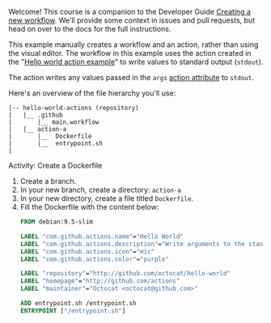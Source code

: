 Welcome! This course is a companion to the Developer Guide [Creating a new workflow](https://developer.github.com/actions/creating-workflows/creating-a-new-workflow/). We'll provide some context in issues and pull requests, but head on over to the docs for the full instructions.

This example manually creates a workflow and an action, rather than using the visual editor. The workflow in this example uses the action created in the "[Hello world action example](https://developer.github.com/actions/creating-github-actions/creating-a-new-action/#hello-world-action-example)" to write values to standard output (`stdout`).

The action writes any values passed in the `args` [action attribute](https://developer.github.com/actions/creating-workflows/workflow-configuration-options#actions-attributes) to `stdout`.

Here's an overview of the file hierarchy you'll use:

```
|-- hello-world-actions (repository)
|   |__ .github
|       |__ main.workflow
|   |__ action-a
|       │__  Dockerfile
|       |__  entrypoint.sh  
|
```

Activity: Create a Dockerfile

1. Create a branch.
1. In your new branch, create a directory: `action-a`
1. In your new directory, create a file titled `Dockerfile`.
1. Fill the Dockerfile with the content below:
    ```Dockerfile
    FROM debian:9.5-slim

    LABEL "com.github.actions.name"="Hello World"
    LABEL "com.github.actions.description"="Write arguments to the standard output"
    LABEL "com.github.actions.icon"="mic"
    LABEL "com.github.actions.color"="purple"

    LABEL "repository"="http://github.com/octocat/hello-world"
    LABEL "homepage"="http://github.com/actions"
    LABEL "maintainer"="Octocat <octocat@github.com>"

    ADD entrypoint.sh /entrypoint.sh
    ENTRYPOINT ["/entrypoint.sh"]
    ```